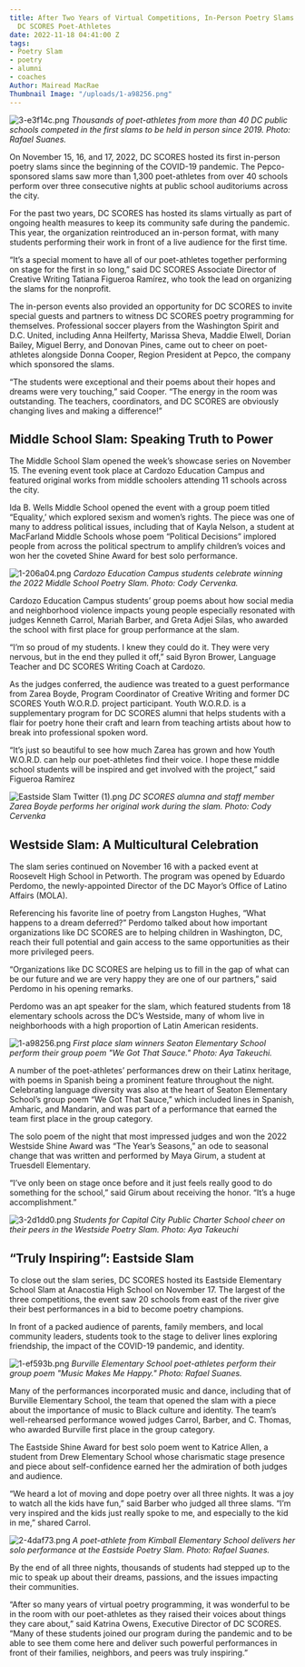 ```yaml
---
title: After Two Years of Virtual Competitions, In-Person Poetry Slams Return For
  DC SCORES Poet-Athletes
date: 2022-11-18 04:41:00 Z
tags:
- Poetry Slam
- poetry
- alumni
- coaches
Author: Mairead MacRae
Thumbnail Image: "/uploads/1-a98256.png"
---
```


![3-e3f14c.png](/uploads/3-e3f14c.png)
*Thousands of poet-athletes from more than 40 DC public schools competed in the first slams to be held in person since 2019. Photo: Rafael Suanes.*











On November 15, 16, and 17, 2022, DC SCORES hosted its first in-person poetry slams since the beginning of the COVID-19 pandemic. The Pepco-sponsored slams saw more than 1,300 poet-athletes from over 40 schools perform over three consecutive nights at public school auditoriums across the city.

For the past two years, DC SCORES has hosted its slams virtually as part of ongoing health measures to keep its community safe during the pandemic. This year, the organization reintroduced an in-person format, with many students performing their work in front of a live audience for the first time.

“It’s a special moment to have all of our poet-athletes together performing on stage for the first in so long,” said DC SCORES Associate Director of Creative Writing Tatiana Figueroa Ramírez, who took the lead on organizing the slams for the nonprofit.

The in-person events also provided an opportunity for DC SCORES to invite special guests and partners to witness DC SCORES poetry programming for themselves. Professional soccer players from the Washington Spirit and D.C. United, including Anna Heilferty, Marissa Sheva, Maddie Elwell, Dorian Bailey, Miguel Berry, and Donovan Pines, came out to cheer on poet-athletes alongside Donna Cooper, Region President at Pepco, the company which sponsored the slams.

“The students were exceptional and their poems about their hopes and dreams were very touching,” said Cooper. “The energy in the room was outstanding. The teachers, coordinators, and DC SCORES are obviously changing lives and making a difference!”

## Middle School Slam: Speaking Truth to Power

The Middle School Slam opened the week’s showcase series on November 15. The evening event took place at Cardozo Education Campus and featured original works from middle schoolers attending 11 schools across the city.

Ida B. Wells Middle School opened the event with a group poem titled “Equality,’ which explored sexism and women’s rights. The piece was one of many to address political issues, including that of Kayla Nelson, a student at MacFarland Middle Schools whose poem “Political Decisions” implored people from across the political spectrum to amplify children’s voices and won her the coveted Shine Award for best solo performance.

![1-206a04.png](/uploads/1-206a04.png)
*Cardozo Education Campus students celebrate winning the 2022 Middle School Poetry Slam. Photo: Cody Cervenka.*

Cardozo Education Campus students’ group poems about how social media and neighborhood violence impacts young people especially resonated with judges Kenneth Carrol, Mariah Barber, and Greta Adjei Silas, who awarded the school with first place for group performance at the slam.

“I’m so proud of my students. I knew they could do it. They were very nervous, but in the end they pulled it off,” said Byron Brower, Language Teacher and DC SCORES Writing Coach at Cardozo.

As the judges conferred, the audience was treated to a guest performance from Zarea Boyde, Program Coordinator of Creative Writing and former DC SCORES Youth W.O.R.D. project participant. Youth W.O.R.D. is a supplementary program for DC SCORES alumni that helps students with a flair for poetry hone their craft and learn from teaching artists about how to break into professional spoken word.

“It’s just so beautiful to see how much Zarea has grown and how Youth W.O.R.D. can help our poet-athletes find their voice. I hope these middle school students will be inspired and get involved with the project,” said Figueroa Ramírez

![Eastside Slam Twitter (1).png](/uploads/Eastside%20Slam%20Twitter%20(1).png)
*DC SCORES alumna and staff member Zarea Boyde performs her original work during the slam. Photo: Cody Cervenka*

## Westside Slam: A Multicultural Celebration

The slam series continued on November 16 with a packed event at Roosevelt High School in Petworth. The program was opened by Eduardo Perdomo, the newly-appointed Director of the DC Mayor’s Office of Latino Affairs (MOLA).

Referencing his favorite line of poetry from Langston Hughes, “What happens to a dream deferred?” Perdomo talked about how important organizations like DC SCORES are to helping children in Washington, DC, reach their full potential and gain access to the same opportunities as their more privileged peers.

“Organizations like DC SCORES are helping us to fill in the gap of what can be our future and we are very happy they are one of our partners,” said Perdomo in his opening remarks.

Perdomo was an apt speaker for the slam, which featured students from 18 elementary schools across the DC’s Westside, many of whom live in neighborhoods with a high proportion of Latin American residents.

![1-a98256.png](/uploads/1-a98256.png)
*First place slam winners Seaton Elementary School perform their group poem "We Got That Sauce." Photo: Aya Takeuchi.*

A number of the poet-athletes’ performances drew on their Latinx heritage, with poems in Spanish being a prominent feature throughout the night. Celebrating language diversity was also at the heart of Seaton Elementary School’s group poem “We Got That Sauce,” which included lines in Spanish, Amharic, and Mandarin, and was part of a performance that earned the team first place in the group category.

The solo poem of the night that most impressed judges and won the 2022 Westside Shine Award was “The Year’s Seasons,” an ode to seasonal change that was written and performed by Maya Girum, a student at Truesdell Elementary.

“I’ve only been on stage once before and it just feels really good to do something for the school,” said Girum about receiving the honor. “It’s a huge accomplishment.”

![3-2d1dd0.png](/uploads/3-2d1dd0.png)
*Students for Capital City Public Charter School cheer on their peers in the Westside Poetry Slam. Photo: Aya Takeuchi*

## “Truly Inspiring”: Eastside Slam

To close out the slam series, DC SCORES hosted its Eastside Elementary School Slam at Anacostia High School on November 17. The largest of the three competitions, the event saw 20 schools from east of the river give their best performances in a bid to become poetry champions.

In front of a packed audience of parents, family members, and local community leaders, students took to the stage to deliver lines exploring friendship, the impact of the COVID-19 pandemic, and identity.

![1-ef593b.png](/uploads/1-ef593b.png)
*Burville Elementary School poet-athletes perform their group poem "Music Makes Me Happy." Photo: Rafael Suanes.*

Many of the performances incorporated music and dance, including that of Burville Elementary School, the team that opened the slam with a piece about the importance of music to Black culture and identity. The team’s well-rehearsed performance wowed judges Carrol, Barber, and C. Thomas, who awarded Burville first place in the group category.

The Eastside Shine Award for best solo poem went to Katrice Allen, a student from Drew Elementary School whose charismatic stage presence and piece about self-confidence earned her the admiration of both judges and audience.

“We heard a lot of moving and dope poetry over all three nights. It was a joy to watch all the kids have fun,” said Barber who judged all three slams. “I’m very inspired and the kids just really spoke to me, and especially to the kid in me,” shared Carrol.

![2-4daf73.png](/uploads/2-4daf73.png)
*A poet-athlete from Kimball Elementary School delivers her solo performance at the Eastside Poetry Slam. Photo: Rafael Suanes.*

By the end of all three nights, thousands of students had stepped up to the mic to speak up about their dreams, passions, and the issues impacting their communities.

“After so many years of virtual poetry programming, it was wonderful to be in the room with our poet-athletes as they raised their voices about things they care about,” said Katrina Owens, Executive Director of DC SCORES. “Many of these students joined our program during the pandemic and to be able to see them come here and deliver such powerful performances in front of their families, neighbors, and peers was truly inspiring.”